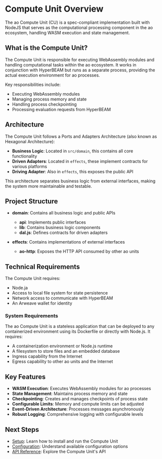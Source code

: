 # Compute Unit Overview

The ao Compute Unit (CU) is a spec-compliant implementation built with NodeJS that serves as the computational processing component in the ao ecosystem, handling WASM execution and state management.

## What is the Compute Unit?

The Compute Unit is responsible for executing WebAssembly modules and handling computational tasks within the ao ecosystem. It works in conjunction with HyperBEAM but runs as a separate process, providing the actual execution environment for ao processes.

Key responsibilities include:
- Executing WebAssembly modules
- Managing process memory and state
- Handling process checkpointing
- Processing evaluation requests from HyperBEAM

## Architecture

The Compute Unit follows a Ports and Adapters Architecture (also known as Hexagonal Architecture):

- **Business Logic**: Located in `src/domain`, this contains all core functionality
- **Driven Adapters**: Located in `effects`, these implement contracts for various platforms
- **Driving Adapter**: Also in `effects`, this exposes the public API

This architecture separates business logic from external interfaces, making the system more maintainable and testable.

## Project Structure

- **domain**: Contains all business logic and public APIs
	- **api**: Implements public interfaces
	- **lib**: Contains business logic components
	- **dal.js**: Defines contracts for driven adapters

- **effects**: Contains implementations of external interfaces
	- **ao-http**: Exposes the HTTP API consumed by other ao units

## Technical Requirements

The Compute Unit requires:

- Node.ja
- Access to local file system for state persistence
- Network access to communicate with HyperBEAM
- An Arweave wallet for identity

### System Requirements

The ao Compute Unit is a stateless application that can be deployed to any containerized environment using its Dockerfile or directly with Node.js. It requires:

- A containerization environment or Node.js runtime
- A filesystem to store files and an embedded database
- Ingress capability from the Internet
- Egress capability to other ao units and the Internet

## Key Features

- **WASM Execution**: Executes WebAssembly modules for ao processes
- **State Management**: Maintains process memory and state
- **Checkpointing**: Creates and manages checkpoints of process state
- **Configurable Limits**: Memory and compute limits can be adjusted
- **Event-Driven Architecture**: Processes messages asynchronously
- **Robust Logging**: Comprehensive logging with configurable levels

## Next Steps

- [Setup](setup.md): Learn how to install and run the Compute Unit
- [Configuration](configuration.md): Understand available configuration options
- [API Reference](api.md): Explore the Compute Unit's API 